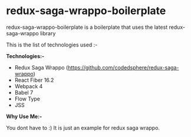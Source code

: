 # redux-saga-wrappo-boilerplate

redux-saga-wrappo-boilerplate is a boilerplate that uses the latest redux-saga-wrappo library

This is the list of technologies used :- 

**Technologies:-**

- Redux Saga Wrappo (https://github.com/codedsphere/redux-saga-wrappo)
- React Fiber 16.2
- Webpack 4
- Babel 7 
- Flow Type
- JSS

**Why Use Me:-**

You dont have to :) It is just an example for redux saga wrappo.
